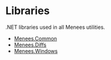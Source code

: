 # Libraries
.NET libraries used in all Menees utilities.

* [Menees.Common](src/Menees.Common)
* [Menees.Diffs](src/Menees.Diffs)
* [Menees.Windows](src/Menees.Windows)
